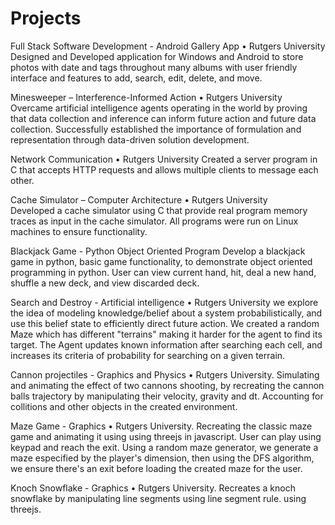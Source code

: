 # Projects 
Full Stack Software Development - Android Gallery App • Rutgers University 
Designed and Developed application for Windows and Android to store photos with date and tags throughout many albums with user friendly interface and features to add, search, edit, delete, and move. 

Minesweeper – Interference-Informed Action • Rutgers University 
Overcame artificial intelligence agents operating in the world by proving that data collection and inference can inform future action and future data collection. Successfully established the importance of formulation and representation through data-driven solution development. 

Network Communication • Rutgers University 
Created a server program in C that accepts HTTP requests and allows multiple clients to message each other.

Cache Simulator – Computer Architecture • Rutgers University  
Developed a cache simulator using C that provide real program memory traces as input in the cache simulator. All programs were run on Linux machines to ensure functionality.

Blackjack Game - Python Object Oriented Program
Develop a blackjack game in python, basic game functionality, to demonstrate object oriented programming in python. User can view current hand, hit, deal a new hand, shuffle a new deck, and view discarded deck.

Search and Destroy - Artificial intelligence • Rutgers University
we explore the idea of modeling knowledge/belief about a system probabilistically, and use this
belief state to efficiently direct future action. We created a random Maze which has different "terrains" making it harder for the agent to find its target. The Agent updates known information after searching each cell, and increases its criteria of probability for searching on a given terrain. 

Cannon projectiles - Graphics and Physics • Rutgers University.
Simulating and animating the effect of two cannons shooting, by recreating the cannon balls trajectory by manipulating their velocity, gravity and dt. Accounting for collitions and other objects in the created environment. 

Maze Game - Graphics • Rutgers University.
Recreating the classic maze game and animating it using using threejs in javascript. User can play using keypad and reach the exit. Using a random maze generator, we generate a maze especified by the player's dimension, then using  the DFS algorithm, we ensure there's an exit before loading the created maze for the user. 

Knoch Snowflake - Graphics • Rutgers University.
Recreates a knoch snowflake by manipulating line segments using line segment rule. using threejs.
